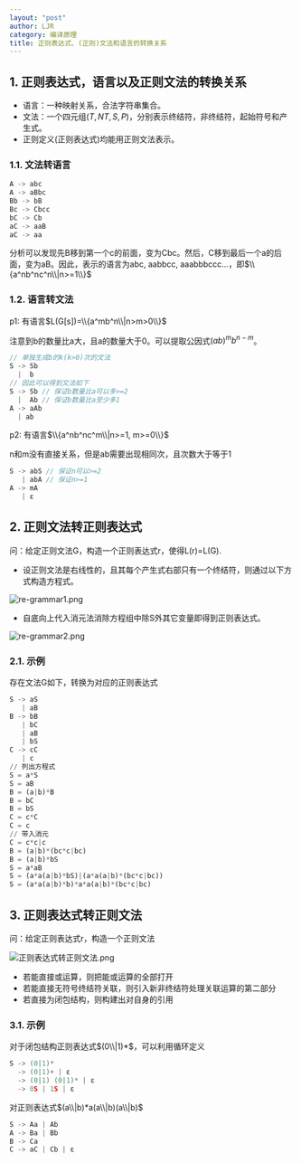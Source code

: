 ```yaml
---
layout: "post"
author: LJR
category: 编译原理
title: 正则表达式、(正则)文法和语言的转换关系
---
```


## 1. 正则表达式，语言以及正则文法的转换关系

+ 语言：一种映射关系，合法字符串集合。
+ 文法：一个四元组$(T, NT, S, P)$，分别表示终结符，非终结符，起始符号和产生式。
+ 正则定义(正则表达式)均能用正则文法表示。

### 1.1. 文法转语言

```python
A -> abc
A -> aBbc
Bb -> bB
Bc -> Cbcc
bC -> Cb
aC -> aaB
aC -> aa
```

分析可以发现先B移到第一个c的前面，变为Cbc。然后，C移到最后一个a的后面，变为aB。因此，表示的语言为abc, aabbcc, aaabbbccc...，即$\\{a^nb^nc^n\\|n>=1\\}$

### 1.2. 语言转文法

p1: 有语言$L(G[s])=\\{a^mb^n\\|n>m>0\\}$

注意到b的数量比a大，且a的数量大于0。可以提取公因式$(ab)^mb^{n-m}$。

```c
// 单独生成b的k(k>0)次的文法
S -> Sb
  |  b
// 因此可以得到文法如下
S -> Sb // 保证b数量比a可以多>=2
  |  Ab // 保证b数量比a至少多1
A -> aAb
  | ab
```

p2: 有语言$\\{a^nb^nc^m\\|n>=1, m>=0\\}$

n和m没有直接关系，但是ab需要出现相同次，且次数大于等于1

```c
S -> abS // 保证n可以>=2
   | abA // 保证n>=1
A -> mA
   | ε
```

## 2. 正则文法转正则表达式

问：给定正则文法G，构造一个正则表达式r，使得L(r)=L(G).

+ 设正则文法是右线性的，且其每个产生式右部只有一个终结符，则通过以下方式构造方程式。

![re-grammar1.png](https://i.loli.net/2021/01/16/az3S52kZjQiWDo9.png)

+ 自底向上代入消元法消除方程组中除S外其它变量即得到正则表达式。

![re-grammar2.png](https://i.loli.net/2021/01/16/ZRIlQKcJCg1yS6a.png)

### 2.1. 示例

存在文法G如下，转换为对应的正则表达式

```python
S -> aS
   | aB
B -> bB
   | bC
   | aB
   | bS
C -> cC
   | c
// 列出方程式
S = a*S
S = aB
B = (a|b)*B
B = bC
B = bS
C = c*C
C = c
// 带入消元
C = c*c|c
B = (a|b)*(bc*c|bc)
B = (a|b)*bS
S = a*aB
S = (a*a(a|b)*bS)|(a*a(a|b)*(bc*c|bc))
S = (a*a(a|b)*b)*a*a(a|b)*(bc*c|bc)
```

## 3. 正则表达式转正则文法

问：给定正则表达式r，构造一个正则文法

![正则表达式转正则文法.png](https://i.loli.net/2021/01/16/LpVrwt2AdBCcHIm.png)

+ 若能直接或运算，则把能或运算的全部打开
+ 若能直接无符号终结符关联，则引入新非终结符处理关联运算的第二部分
+ 若直接为闭包结构，则构建出对自身的引用

### 3.1. 示例

对于闭包结构正则表达式$(0\\|1)*$，可以利用循环定义

```c
S -> (0|1)*
  -> (0|1)+ | ε
  -> (0|1) (0|1)* | ε
  -> 0S | 1S | ε
```

对正则表达式$(a\\|b)*a(a\\|b)(a\\|b)$

```c
S -> Aa | Ab
A -> Ba | Bb
B -> Ca
C -> aC | Cb | ε
```
